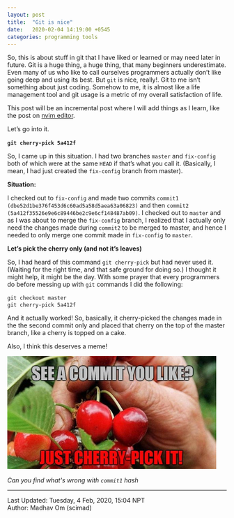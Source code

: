```yaml
---
layout: post
title:  "Git is nice"
date:   2020-02-04 14:19:00 +0545
categories: programming tools
---
```

So, this is about stuff in git that I have liked or learned or may need later in future. Git is a huge thing, a huge thing, that many beginners underestimate. Even many of us who like to call ourselves programmers actually don’t like going deep and using its best. But `git` is nice, really!. Git to me isn’t something about just coding. Somehow to me, it is almost like a life management tool and git usage is a metric of my overall satisfaction of life.

This post will be an incremental post where I will add things as I learn, like the post on [nvim editor](https://scimad.github.io/programming/editor/2019/08/27/the-vi-editor.html).

Let’s go into it.

**`git cherry-pick 5a412f`**

So, I came up in this situation. I had two branches `master` and `fix-config` both of which were at the same `HEAD` if that’s what you call it. (Basically, I mean, I had just created the `fix-config` branch from master).

**Situation:**

I checked out to `fix-config` and made two commits `commit1 (dbe52d1be376f453d6c60ad5a58d5aea63a06823)` and then `commit2 (5a412f35526e9e6c89446be2c9e6cf148487ab09)`. I checked out to `master` and as I was about to merge the `fix-config` branch, I realized that I actually only need the changes made during `commit2` to be merged to master, and hence I needed to only merge one commit made in `fix-config` to `master`.

**Let’s pick the cherry only (and not it’s leaves)**

So, I had heard of this command `git cherry-pick` but had never used it. (Waiting for the right time, and that safe ground for doing so.) I thought it might help, it might be the day. With some prayer that every programmers do before messing up with `git` commands I did the following:

```
git checkout master
git cherry-pick 5a412f
```

And it actually worked! So, basically, it cherry-picked the changes made in the the second commit only and placed that cherry on the top of the master branch, like a cherry is topped on a cake.

Also, I think this deserves a meme!

![Cherry Pick](/assets/imgs/meme/cherry-pick.jpg)

*Can you find what's wrong with `commit1` hash*

----------
Last Updated: Tuesday, 4 Feb, 2020, 15:04 NPT  
Author: Madhav Om (scimad)

